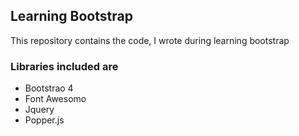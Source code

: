 ## Learning Bootstrap

This repository contains the code, I wrote during learning bootstrap

### Libraries included are

- Bootstrao 4
- Font Awesomo
- Jquery
- Popper.js
